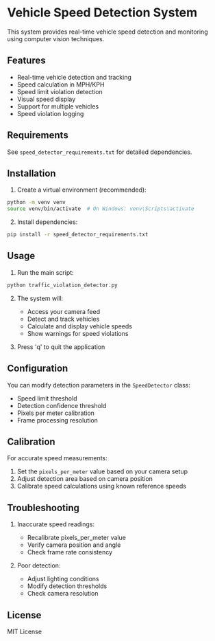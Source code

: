 # Vehicle Speed Detection System

This system provides real-time vehicle speed detection and monitoring using computer vision techniques.

## Features

- Real-time vehicle detection and tracking
- Speed calculation in MPH/KPH
- Speed limit violation detection
- Visual speed display
- Support for multiple vehicles
- Speed violation logging

## Requirements

See `speed_detector_requirements.txt` for detailed dependencies.

## Installation

1. Create a virtual environment (recommended):
```bash
python -m venv venv
source venv/bin/activate  # On Windows: venv\Scripts\activate
```

2. Install dependencies:
```bash
pip install -r speed_detector_requirements.txt
```

## Usage

1. Run the main script:
```bash
python traffic_violation_detector.py
```

2. The system will:
   - Access your camera feed
   - Detect and track vehicles
   - Calculate and display vehicle speeds
   - Show warnings for speed violations

3. Press 'q' to quit the application

## Configuration

You can modify detection parameters in the `SpeedDetector` class:
- Speed limit threshold
- Detection confidence threshold
- Pixels per meter calibration
- Frame processing resolution

## Calibration

For accurate speed measurements:
1. Set the `pixels_per_meter` value based on your camera setup
2. Adjust detection area based on camera position
3. Calibrate speed calculations using known reference speeds

## Troubleshooting

1. Inaccurate speed readings:
   - Recalibrate pixels_per_meter value
   - Verify camera position and angle
   - Check frame rate consistency

2. Poor detection:
   - Adjust lighting conditions
   - Modify detection thresholds
   - Check camera resolution

## License

MIT License
